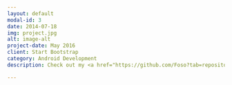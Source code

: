 ```yaml
---
layout: default
modal-id: 3
date: 2014-07-18
img: project.jpg
alt: image-alt
project-date: May 2016
client: Start Bootstrap
category: Android Development
description: Check out my <a href="https://github.com/Foso?tab=repositories">Other Projects</a>

---
```

